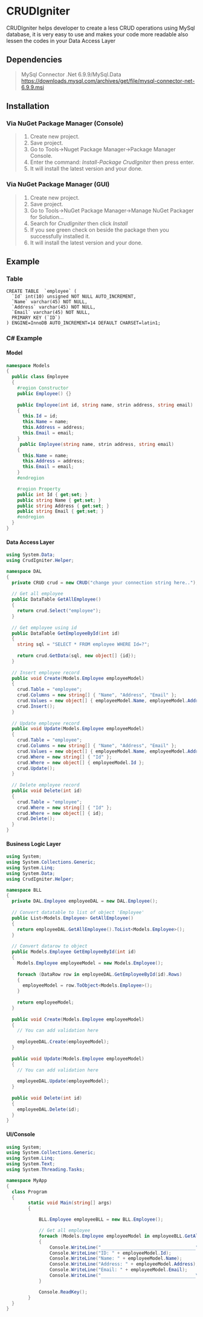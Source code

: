 # CRUDIgniter
CRUDIgniter helps developer to create a less CRUD operations using MySql database, it is very easy to use and makes your code more readable also lessen the codes in your Data Access Layer

## Dependencies 
> MySql Connector .Net 6.9.9/MySql.Data  https://downloads.mysql.com/archives/get/file/mysql-connector-net-6.9.9.msi

## Installation
### Via NuGet Package Manager (Console)
>1. Create new project.
>2. Save project.
>3. Go to Tools->Nuget Package Manager->Package Manager Console.
>4. Enter the command: *Install-Package CrudIgniter* then press enter.
>5. It will install the latest version and your done.

### Via NuGet Package Manager (GUI)
>1. Create new project.
>2. Save project.
>3. Go to Tools->NuGet Package Manager->Manage NuGet Packager for Solution...
>4. Search for *CrudIgniter* then click *Install*
>5. If you see green check on beside the package then you successfully installed it.
>6. It will install the latest version and your done.

## Example

### Table
```MySql
CREATE TABLE  `employee` (
  `Id` int(10) unsigned NOT NULL AUTO_INCREMENT,
  `Name` varchar(45) NOT NULL,
  `Address` varchar(45) NOT NULL,
  `Email` varchar(45) NOT NULL,
  PRIMARY KEY (`ID`)
) ENGINE=InnoDB AUTO_INCREMENT=14 DEFAULT CHARSET=latin1;
```

### C# Example

#### Model
```C#
namespace Models 
{
  public class Employee 
  {
    #region Constructor
    public Employee() {}
    
    public Employee(int id, string name, strin address, string email) 
    {
      this.Id = id;
      this.Name = name;
      this.Address = address;
      this.Email = email;
    }
     public Employee(string name, strin address, string email) 
    {
      this.Name = name;
      this.Address = address;
      this.Email = email;
    }
    #endregion

    #region Property
    public int Id { get;set; }
    public string Name { get;set; }
    public string Address { get;set; }
    public string Email { get;set; }
    #endregion
  }
}
```

#### Data Access Layer
```C#
using System.Data;
using CrudIgniter.Helper;

namespace DAL 
{
  private CRUD crud = new CRUD("change your connection string here..");
  
  // Get all employee
  public DataTable GetAllEmployee()
  {
    return crud.Select("employee");
  }
  
  // Get employee using id
  public DataTable GetEmployeeById(int id)
  {
    string sql = "SELECT * FROM employee WHERE Id=?";
    
    return crud.GetData(sql, new object[] {id});
  }
  
  // Insert employee record
  public void Create(Models.Employee employeeModel)
  {
    crud.Table = "employee";
    crud.Columns = new string[] { "Name", "Address", "Email" };
    crud.Values = new object[] { employeeModel.Name, employeeModel.Address, employeeModel.Email };
    crud.Insert();
  }
  
  // Update employee record
  public void Update(Models.Employee employeeModel)
  {
    crud.Table = "employee";
    crud.Columns = new string[] { "Name", "Address", "Email" };
    crud.Values = new object[] { employeeModel.Name, employeeModel.Address, employeeModel.Email };
    crud.Where = new string[] { "Id" };
    crud.Where = new object[] { employeeModel.Id };
    crud.Update();
  }
  
  // Delete employee record
  public void Delete(int id)
  {
    crud.Table = "employee";
    crud.Where = new string[] { "Id" };
    crud.Where = new object[] { id};
    crud.Delete();
  }
}
```
#### Business Logic Layer
```C#
using System;
using System.Collections.Generic;
using System.Linq;
using System.Data;
using CrudIgniter.Helper;

namespace BLL
{
  private DAL.Employee employeeDAL = new DAL.Employee();
  
  // Convert datatable to list of object 'Employee'
  public List<Models.Employee> GetAllEmployee() 
  {
    return employeeDAL.GetAllEmployee().ToList<Models.Employee>();
  }
  
  // Convert datarow to object
  public Models.Employee GetEmployeeById(int id)
  {
    Models.Employee employeeModel = new Models.Employee();
    
    foreach (DataRow row in employeeDAL.GetEmployeeById(id).Rows)
    {
      employeeModel = row.ToObject<Models.Employee>();
    }
    
    return employeeModel;
  }
  
  public void Create(Models.Employee employeeModel)
  {
    // You can add validation here
  
    employeeDAL.Create(employeeModel);
  }
  
  public void Update(Models.Employee employeeModel)
  {
    // You can add validation here
    
    employeeDAL.Update(employeeModel);
  }
  
  public void Delete(int id)
  {
    employeeDAL.Delete(id);
  }
}
```

#### UI/Console

```C#
using System;
using System.Collections.Generic;
using System.Linq;
using System.Text;
using System.Threading.Tasks;

namespace MyApp
{
  class Program
  {
        static void Main(string[] args)
        {

            BLL.Employee employeeBLL = new BLL.Employee();

            // Get all employee
            foreach (Models.Employee employeeModel in employeeBLL.GetAllEmployee())
            {
                Console.WriteLine("___________________________________");
                Console.WriteLine("ID: " + employeeModel.Id);
                Console.WriteLine("Name: " + employeeModel.Name);
                Console.WriteLine("Address: " + employeeModel.Address);
                Console.WriteLine("Email: " + employeeModel.Email);
                Console.WriteLine("___________________________________\n");
            }

            Console.ReadKey();
        }
  }
}
```
